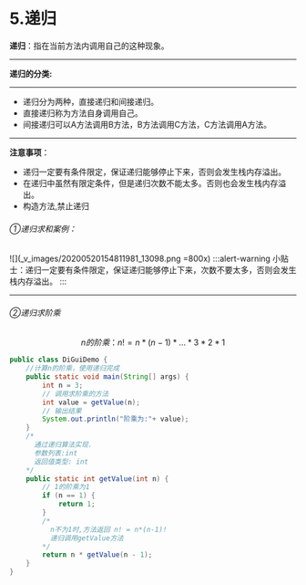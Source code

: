 # 5.递归
**递归**：指在当前方法内调用自己的这种现象。
***
**递归的分类:**
***
- 递归分为两种，直接递归和间接递归。
- 直接递归称为方法自身调用自己。
- 间接递归可以A方法调用B方法，B方法调用C方法，C方法调用A方法。
***
**注意事项**：

- 递归一定要有条件限定，保证递归能够停止下来，否则会发生栈内存溢出。
- 在递归中虽然有限定条件，但是递归次数不能太多。否则也会发生栈内存溢出。
- 构造方法,禁止递归

###### ①递归求和案例：
![](_v_images/20200520154811981_13098.png =800x)
:::alert-warning
小贴士：递归一定要有条件限定，保证递归能够停止下来，次数不要太多，否则会发生栈内存溢出。
:::
***
###### ②递归求阶乘
```math
n的阶乘：n! = n * (n-1) *...* 3 * 2 * 1 
```
```java
public class DiGuiDemo {
  	//计算n的阶乘，使用递归完成
    public static void main(String[] args) {
        int n = 3;
      	// 调用求阶乘的方法
        int value = getValue(n);
      	// 输出结果
        System.out.println("阶乘为:"+ value);
    }
	/*
  	  通过递归算法实现.
  	  参数列表:int 
  	  返回值类型: int 
  	*/
    public static int getValue(int n) {
      	// 1的阶乘为1
        if (n == 1) {
            return 1;
        }
      	/*
      	  n不为1时,方法返回 n! = n*(n-1)!
          递归调用getValue方法
      	*/
        return n * getValue(n - 1);
    }
}
```
